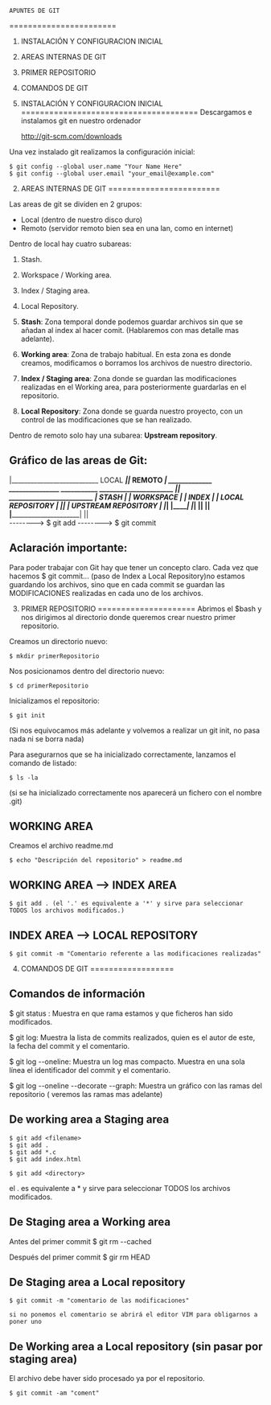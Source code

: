 
	APUNTES DE GIT
=======================

1. INSTALACIÓN Y CONFIGURACION INICIAL
2. AREAS INTERNAS DE GIT
3. PRIMER REPOSITORIO
4. COMANDOS DE GIT




1. INSTALACIÓN Y CONFIGURACION INICIAL
======================================
Descargamos e instalamos git en nuestro ordenador

	http://git-scm.com/downloads 

Una vez instalado git realizamos la configuración inicial:

	$ git config --global user.name "Your Name Here"
	$ git config --global user.email "your_email@example.com"




2. AREAS INTERNAS DE GIT
========================

Las areas de git se dividen en 2 grupos:

* Local (dentro de nuestro disco duro)
* Remoto (servidor remoto bien sea en una lan, como en internet)

Dentro de local hay cuatro subareas:

1. Stash.
2. Workspace / Working area.
3. Index / Staging area.
4. Local Repository.


1. **Stash**: Zona temporal donde podemos guardar archivos sin que se añadan al index al hacer comit. (Hablaremos con mas detalle mas adelante).

2. **Working area**: Zona de trabajo habitual. En esta zona es donde creamos, modificamos o borramos los archivos de nuestro directorio.

3. **Index / Staging area**: Zona donde se guardan las modificaciones realizadas en el Working area, para posteriormente guardarlas en el repositorio.

4. **Local Repository**: Zona donde se guarda nuestro proyecto, con un control de las modificaciones que se han realizado.

Dentro de remoto solo hay una subarea: **Upstream repository**.


Gráfico de las areas de Git:
----------------------------

|___________________________  LOCAL _____________________________||_________ REMOTO _________|
_____________ _______________ ___________ ______________________ ||  _________________________
|   STASH   | |  WORKSPACE  | |  INDEX  | |  LOCAL REPOSITORY  | ||  |  UPSTREAM REPOSITORY  |
|___________| |_____________| |_________| |____________________| ||  |_______________________|
                                                                 ||							
						--------> 
							$ git add
									--------> $ git commit


Aclaración importante:
----------------------
Para poder trabajar con Git hay que tener un concepto claro. Cada vez que hacemos $ git commit... (paso de Index a Local Repository)no estamos guardando los archivos, sino que en cada commit se guardan las MODIFICACIONES realizadas en cada uno de los archivos.




3. PRIMER REPOSITORIO
=====================
Abrimos el $bash y nos dirigimos al directorio donde queremos crear nuestro primer repositorio.

Creamos un directorio nuevo:

	$ mkdir primerRepositorio

Nos posicionamos dentro del directorio nuevo:

	$ cd primerRepositorio

Inicializamos el repositorio:

	$ git init

(Si nos equivocamos más adelante y volvemos a realizar un git init, no pasa nada ni se borra nada)

Para asegurarnos que se ha inicializado correctamente, lanzamos el comando de listado:

	$ ls -la

(si se ha inicializado correctamente nos aparecerá un fichero con el nombre .git)

WORKING AREA
------------

Creamos el archivo readme.md

	$ echo "Descripción del repositorio" > readme.md

WORKING AREA --> INDEX AREA
---------------------------

	$ git add . (el '.' es equivalente a '*' y sirve para seleccionar TODOS los archivos modificados.)

INDEX AREA --> LOCAL REPOSITORY
-------------------------------

	$ git commit -m "Comentario referente a las modificaciones realizadas"




4. COMANDOS DE GIT
==================

Comandos de información
-----------------------

$ git status : Muestra en que rama estamos y que ficheros han sido modificados.

$ git log: Muestra la lista de commits realizados, quien es el autor de este, la fecha del commit y el comentario.

$ git log --oneline: Muestra un log mas compacto. Muestra en una sola línea el identificador del commit y el comentario.

$ git log --oneline --decorate --graph: Muestra un gráfico con las ramas del repositorio ( veremos las ramas mas adelante)


De working area a Staging area
------------------------------

	$ git add <filename>
	$ git add . 		
	$ git add *.c
	$ git add index.html

	$ git add <directory>

el . es equivalente a * y sirve para seleccionar TODOS los archivos modificados.

De Staging area a Working area
------------------------------

Antes del primer commit
	$ git rm --cached <filename>

Después del primer commit
	$ gir rm HEAD <filename>

De Staging area a Local repository
----------------------------------
	$ git commit -m "comentario de las modificaciones" 

	si no ponemos el comentario se abrirá el editor VIM para obligarnos a poner uno


De Working area a Local repository (sin pasar por staging area)
---------------------------------------------------------------

El archivo debe haver sido procesado ya por el repositorio.

	$ git commit -am "coment"

